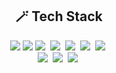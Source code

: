 <div align="center">

## 🪄 Tech Stack 

<p>
  <img src="https://img.shields.io/badge/HTML-E34F26?style=flat-square&logo=HTML5&logoColor=white"/>
  <img src="https://img.shields.io/badge/CSS3-F68212?style=flat-square&logo=CSS3&logoColor=white"/>
  <img src="https://img.shields.io/badge/Java-11B48A?style=flat-square&logo=java&logoColor=white"/></a>&nbsp
  <img src="https://img.shields.io/badge/Python-3766AB?style=flat-square&logo=Python&logoColor=white"/></a>&nbsp 
  <img src="https://img.shields.io/badge/MySQL-7952B3?style=flat-square&logo=MySQL&logoColor=white"/></a>&nbsp
  <img src="https://img.shields.io/badge/C-A8B9CC?style=flat-square&logo=C&logoColor=white"/></a>&nbsp
  <img src="https://img.shields.io/badge/ROS-22314E?style=flat-square&logo=ROS&logoColor=white"/></a>&nbsp 
  <br>
  <img src="https://img.shields.io/badge/Pytorch-EE4C2C?style=flat-square&logo=Pytorch&logoColor=white"/></a>&nbsp 
  <img src="https://img.shields.io/badge/Jupyter-F37626?style=flat-square&logo=Jupyter&logoColor=white"/></a>&nbsp 
  <img src="https://img.shields.io/badge/Linux-FCC624?style=flat-square&logo=Linux&logoColor=white"/></a>&nbsp 
</p>

</div>
